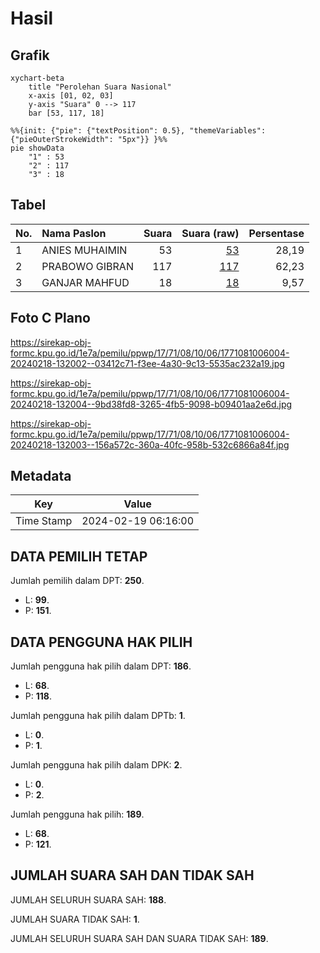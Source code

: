 # Hasil

## Grafik

```mermaid
xychart-beta
    title "Perolehan Suara Nasional"
    x-axis [01, 02, 03]
    y-axis "Suara" 0 --> 117
    bar [53, 117, 18]
```

```mermaid
%%{init: {"pie": {"textPosition": 0.5}, "themeVariables": {"pieOuterStrokeWidth": "5px"}} }%%
pie showData
    "1" : 53
    "2" : 117
    "3" : 18
```

## Tabel

| No. | Nama Paslon    | Suara | Suara (raw) | Persentase |
|:--- |:-------------- | -----:| -----------:| ----------:|
| 1   | ANIES MUHAIMIN | 53    | [53][p-1]   | 28,19      |
| 2   | PRABOWO GIBRAN | 117   | [117][p-2]  | 62,23      |
| 3   | GANJAR MAHFUD  | 18    | [18][p-3]   | 9,57       |


[p-1]: https://github.com/gigit-pemilu/pemilu-2024/blob/main/pilpres/hitung-suara/sub/17-bengkulu/sub/71-kota-bengkulu/sub/08-sungai-serut/sub/1006-surabaya/sub/004-tps/sub/paslon-1.txt
[p-2]: https://github.com/gigit-pemilu/pemilu-2024/blob/main/pilpres/hitung-suara/sub/17-bengkulu/sub/71-kota-bengkulu/sub/08-sungai-serut/sub/1006-surabaya/sub/004-tps/sub/paslon-2.txt
[p-3]: https://github.com/gigit-pemilu/pemilu-2024/blob/main/pilpres/hitung-suara/sub/17-bengkulu/sub/71-kota-bengkulu/sub/08-sungai-serut/sub/1006-surabaya/sub/004-tps/sub/paslon-3.txt

## Foto C Plano

https://sirekap-obj-formc.kpu.go.id/1e7a/pemilu/ppwp/17/71/08/10/06/1771081006004-20240218-132002--03412c71-f3ee-4a30-9c13-5535ac232a19.jpg

https://sirekap-obj-formc.kpu.go.id/1e7a/pemilu/ppwp/17/71/08/10/06/1771081006004-20240218-132004--9bd38fd8-3265-4fb5-9098-b09401aa2e6d.jpg

https://sirekap-obj-formc.kpu.go.id/1e7a/pemilu/ppwp/17/71/08/10/06/1771081006004-20240218-132003--156a572c-360a-40fc-958b-532c6866a84f.jpg


## Metadata

| Key        | Value               |
| ---------- | ------------------- |
| Time Stamp | 2024-02-19 06:16:00 |


## DATA PEMILIH TETAP

Jumlah pemilih dalam DPT: **250**.
 * L: **99**.
 * P: **151**.

## DATA PENGGUNA HAK PILIH

Jumlah pengguna hak pilih dalam DPT: **186**.
 * L: **68**.
 * P: **118**.

Jumlah pengguna hak pilih dalam DPTb: **1**.
 * L: **0**.
 * P: **1**.

Jumlah pengguna hak pilih dalam DPK: **2**.
 * L: **0**.
 * P: **2**.

Jumlah pengguna hak pilih: **189**.
 * L: **68**.
 * P: **121**.

## JUMLAH SUARA SAH DAN TIDAK SAH

JUMLAH SELURUH SUARA SAH: **188**.

JUMLAH SUARA TIDAK SAH: **1**.

JUMLAH SELURUH SUARA SAH DAN SUARA TIDAK SAH: **189**.


